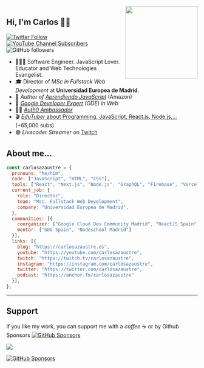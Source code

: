 <img width=190 align="right" src="https://github.com/carlosazaustre/carlosazaustre/blob/eabeca2eee92184782b3863d079c8f362c0d6513/img/carlos-azaustre.png?raw=true" />

## Hi, I'm Carlos 👋🏽

[![Twitter Follow](https://img.shields.io/twitter/follow/carlosazaustre?style=social)](https://twitter.com/carlosazaustre)
[![YouTube Channel Subscribers](https://img.shields.io/youtube/channel/subscribers/UCJgGc8pQO1lv04VXrBxA_Hg?style=social)](https://youtube.com/carlosazaustre?sub_confirmation=1)
![GitHub followers](https://img.shields.io/github/followers/carlosazaustre?style=social)

- 👨🏻‍💻 Software Engineer. JavaScript Lover. Educator and Web Technologies Evangelist.
- 🎓 Director of *MSc in Fullstack Web Development* at **Universidad Europea de Madrid**.
- 📙 *Author of [Aprendiendo JavaScript](https://carlosazaustre.es/libros/aprendiendo-javascript)* (Amazon)
- 🏅 *[Google Developer Expert](https://developers.google.com/community/experts/directory/profile/profile-carlos_azaustre) (GDE) in Web*
- 🧑‍🚀 *[Auth0 Ambassador](https://auth0.com/ambassador-program)*
- 🎬 [*EduTuber* about Programming, JavaScript, React.js, Node.js,...](https://youtube.com/carlosazaustre?sub_confirmation=1) (+65,000 subs)
- 🟣 *Livecoder Streamer* on [Twitch](https://twitch.tv/carlosazaustre)

## About me...
```js
const carlosazaustre = {
  pronouns: "he/him",
  code: ["JavaScript", "HTML", "CSS"],
  tools: ["React", "Next.js", "Node.js", "GraphQL", "Firebase", "Vercel"],
  current_job: {
    role: "Director",
    team: "Msc. Fullstack Web Development",
    company: "Universidad Europea de Madrid",
  },
  communities: [{
    coorganizer: ["Google Cloud Dev Community Madrid", "ReactJS Spain", "Nodeschool Madrid"],
    mentor: ["GDG Spain", "Nodeschool Madrid"]
  }],
  links: [{
    blog: "https://carlosazaustre.es",
    youtube: "https://youtube.com/carlosazaustre",
    twitch: "https://twitch.tv/carlosazaustre",
    instagram: "https://instagram.com/carlosazaustre",
    twitter: "https://twitter.com/carlosazaustre",
    podcast: "https://anchor.fm/carlosazaustre"
  }],
};
```
---
## Support
If you like my work, you can support me with a *coffee* ☕️ or by Github Sponsors [![GitHub Sponsors](https://img.shields.io/github/sponsors/carlosazaustre?color=white&label=Github%20Sponsors&logo=github)](https://github.com/sponsors/carlosazaustre)

<a href="https://www.buymeacoffee.com/carlosazaustre"><img src="https://img.buymeacoffee.com/button-api/?text=Buy me a coffee&emoji=&slug=carlosazaustre&button_colour=5F7FFF&font_colour=ffffff&font_family=Bree&outline_colour=000000&coffee_colour=FFDD00"></a>

[![GitHub Sponsors](https://img.shields.io/github/sponsors/carlosazaustre?color=white&label=Github%20Sponsors&logo=github&style=for-the-badge)](https://github.com/sponsors/carlosazaustre)
